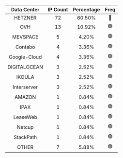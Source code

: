 | Data Center | IP Count | Percentage | Freq |
|:------------:|:--------:|:-----------:|:-----:|
| HETZNER | 72 | 60.50% | 🔴 |
| OVH | 13 | 10.92% | 🟢 |
| MEVSPACE | 5 | 4.20% | 🟢 |
| Contabo | 4 | 3.36% | 🟢 |
| Google-Cloud | 4 | 3.36% | 🟢 |
| DIGITALOCEAN | 3 | 2.52% | 🟢 |
| IKOULA | 3 | 2.52% | 🟢 |
| Interserver | 3 | 2.52% | 🟢 |
| AMAZON | 1 | 0.84% | 🟢 |
| IPAX | 1 | 0.84% | 🟢 |
| LeaseWeb | 1 | 0.84% | 🟢 |
| Netcup | 1 | 0.84% | 🟢 |
| StackPath | 1 | 0.84% | 🟢 |
| OTHER | 7 | 5.88% | 🟢 |